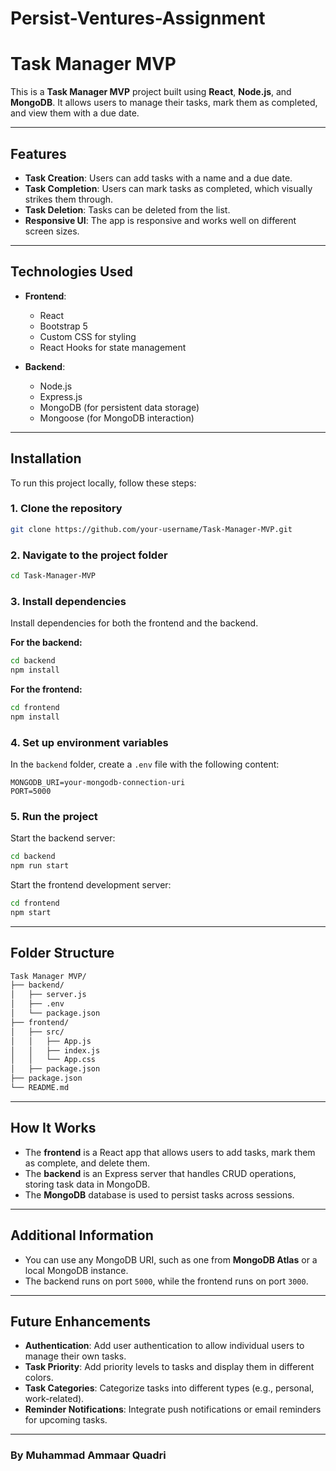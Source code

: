 # Persist-Ventures-Assignment

# Task Manager MVP

This is a **Task Manager MVP** project built using **React**, **Node.js**, and **MongoDB**. It allows users to manage their tasks, mark them as completed, and view them with a due date.

---

## Features

- **Task Creation**: Users can add tasks with a name and a due date.
- **Task Completion**: Users can mark tasks as completed, which visually strikes them through.
- **Task Deletion**: Tasks can be deleted from the list.
- **Responsive UI**: The app is responsive and works well on different screen sizes.

---

## Technologies Used

- **Frontend**:
  - React
  - Bootstrap 5
  - Custom CSS for styling
  - React Hooks for state management

- **Backend**:
  - Node.js
  - Express.js
  - MongoDB (for persistent data storage)
  - Mongoose (for MongoDB interaction)

---

## Installation

To run this project locally, follow these steps:

### 1. Clone the repository

```bash
git clone https://github.com/your-username/Task-Manager-MVP.git
```

### 2. Navigate to the project folder

```bash
cd Task-Manager-MVP
```

### 3. Install dependencies

Install dependencies for both the frontend and the backend.

**For the backend:**
```bash
cd backend
npm install
```

**For the frontend:**
```bash
cd frontend
npm install
```

### 4. Set up environment variables

In the `backend` folder, create a `.env` file with the following content:

```
MONGODB_URI=your-mongodb-connection-uri
PORT=5000
```

### 5. Run the project

Start the backend server:
```bash
cd backend
npm run start
```

Start the frontend development server:
```bash
cd frontend
npm start
```

---

## Folder Structure

```bash
Task Manager MVP/
├── backend/
│   ├── server.js
│   ├── .env
│   └── package.json
├── frontend/
│   ├── src/
│   │   ├── App.js
│   │   ├── index.js
│   │   └── App.css
│   ├── package.json
├── package.json
└── README.md
```

---

## How It Works

- The **frontend** is a React app that allows users to add tasks, mark them as complete, and delete them.
- The **backend** is an Express server that handles CRUD operations, storing task data in MongoDB.
- The **MongoDB** database is used to persist tasks across sessions.

---

## Additional Information

- You can use any MongoDB URI, such as one from **MongoDB Atlas** or a local MongoDB instance.
- The backend runs on port `5000`, while the frontend runs on port `3000`.

---

## Future Enhancements

- **Authentication**: Add user authentication to allow individual users to manage their own tasks.
- **Task Priority**: Add priority levels to tasks and display them in different colors.
- **Task Categories**: Categorize tasks into different types (e.g., personal, work-related).
- **Reminder Notifications**: Integrate push notifications or email reminders for upcoming tasks.

---

### By Muhammad Ammaar Quadri
